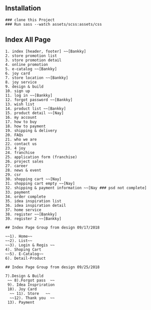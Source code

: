## Installation

    ### clone this Project
    ### Run sass --watch assets/scss:assets/css

## Index All Page 

    1. index [header, footer] ~~[Bankky]
    2. store promotion list
    3. store promotion detail
    4. online promotion
    5. e-catalog ~~[Bankky]
    6. joy card
    7. store location ~~[Bankky]
    8. joy service
    9. design & build
    10. sign up
    11. log in ~~[Bankky]
    12. forgot password ~~[Bankky]
    13. wish list
    14. product list ~~[Bankky]
    15. product detail ~~[Nay]
    16. my account
    17. how to buy
    18. how to payment
    19. shipping & delivery
    20. FAQs
    21. who we are
    22. contact us
    23. 4 joy
    24. franchise
    25. application form (franchise)
    26. project sales
    27. career
    28. news & event
    29. csr
    30. shopping cart ~~[Nay]
    31. shopping cart empty ~~[Nay]
    32. shipping & payment information ~~[Nay ### psd not complete]
    33. payment
    34. order complete
    35. idea inspiration list
    36. idea inspiration detail
    37. home service
    38. register ~~[Bankky]
    39. register 2 ~~[Bankky]
    
    ## Index Page Group from design 09/17/2018

    ~~1). Home~~
    ~~2). List~~
    ~~3). Login & Regis ~~
    4). Shoping Cart
    ~~5). E-Catalog~~
    6). Detail-Product
    
    ## Index Page Group from design 09/25/2018
    
    7).Design & Build
     ~~ 8).Forgot pass  ~~
     9). Idea Inspriration
     10). Joy Card
      ~~ 11). Store   ~~
      ~~12). Thank you  ~~
     13). Payment
